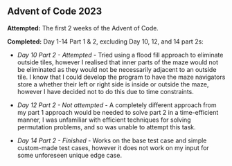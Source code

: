 ## Advent of Code 2023
**Attempted:** The first 2 weeks of the Advent of Code.

**Completed:** Day 1-14 Part 1 & 2, excluding Day 10, 12, and 14 part 2s:
  
  - *Day 10 Part 2 - Attempted* - Tried using a flood fill approach to eliminate outside tiles, however I realised that inner parts of the maze would not be eliminated
                      as they would not be necessarily adjacent to an outside tile. I know that I could develop the program to have the maze navigators store a whether
                      their left or right side is inside or outside the maze, however I have decided not to do this due to time constraints.
    
  - *Day 12 Part 2 - Not attempted* - A completely different approach from my part 1 approach would be needed to solve part 2 in a time-efficient manner, I was
                      unfamiliar with efficient techniques for solving permutation problems, and so was unable to attempt this task.
    
  - *Day 14 Part 2 - Finished* - Works on the base test case and simple custom-made test cases, however it does not work on my input for some unforeseen unique edge case.
